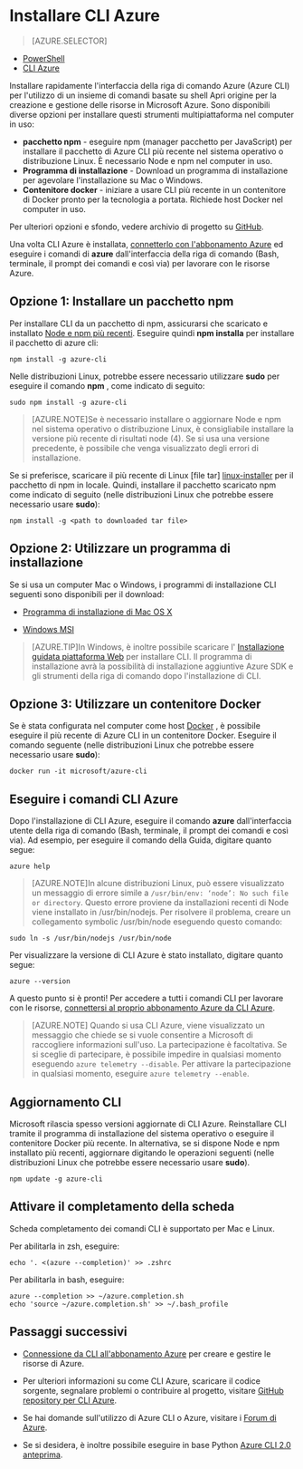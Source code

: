 <properties
    pageTitle="Installare l'interfaccia della riga di comando Azure | Microsoft Azure"
    description="Installare l'interfaccia della riga di Azure (CLI) per Mac, Linux e Windows iniziare a usare i servizi di Azure"
    editor=""
    manager="timlt"
    documentationCenter=""
    authors="squillace"
    services="virtual-machines-linux,virtual-network,storage,azure-resource-manager"
    tags="azure-resource-manager,azure-service-management"/>

<tags
    ms.service="multiple"
    ms.workload="multiple"
    ms.tgt_pltfrm="command-line-interface"
    ms.devlang="na"
    ms.topic="article"
    ms.date="10/04/2016"
    ms.author="rasquill"/>
    
# <a name="install-the-azure-cli"></a>Installare CLI Azure

> [AZURE.SELECTOR]
- [PowerShell](powershell-install-configure.md)
- [CLI Azure](xplat-cli-install.md)

Installare rapidamente l'interfaccia della riga di comando Azure (Azure CLI) per l'utilizzo di un insieme di comandi basate su shell Apri origine per la creazione e gestione delle risorse in Microsoft Azure. Sono disponibili diverse opzioni per installare questi strumenti multipiattaforma nel computer in uso: 

* **pacchetto npm** - eseguire npm (manager pacchetto per JavaScript) per installare il pacchetto di Azure CLI più recente nel sistema operativo o distribuzione Linux. È necessario Node e npm nel computer in uso.
* **Programma di installazione** - Download un programma di installazione per agevolare l'installazione su Mac o Windows.
* **Contenitore docker** - iniziare a usare CLI più recente in un contenitore di Docker pronto per la tecnologia a portata. Richiede host Docker nel computer in uso.
    
Per ulteriori opzioni e sfondo, vedere archivio di progetto su [GitHub](https://github.com/azure/azure-xplat-cli). 

Una volta CLI Azure è installata, [connetterlo con l'abbonamento Azure](xplat-cli-connect.md) ed eseguire i comandi di **azure** dall'interfaccia della riga di comando (Bash, terminale, il prompt dei comandi e così via) per lavorare con le risorse Azure.



## <a name="option-1-install-an-npm-package"></a>Opzione 1: Installare un pacchetto npm

Per installare CLI da un pacchetto di npm, assicurarsi che scaricato e installato [Node e npm più recenti](https://nodejs.org/en/download/package-manager/). Eseguire quindi **npm installa** per installare il pacchetto di azure cli: 

    npm install -g azure-cli

Nelle distribuzioni Linux, potrebbe essere necessario utilizzare **sudo** per eseguire il comando __npm__ , come indicato di seguito:

    sudo npm install -g azure-cli

> [AZURE.NOTE]Se è necessario installare o aggiornare Node e npm nel sistema operativo o distribuzione Linux, è consigliabile installare la versione più recente di risultati node (4). Se si usa una versione precedente, è possibile che venga visualizzato degli errori di installazione. 

Se si preferisce, scaricare il più recente di Linux [file tar] [ linux-installer] per il pacchetto di npm in locale. Quindi, installare il pacchetto scaricato npm come indicato di seguito (nelle distribuzioni Linux che potrebbe essere necessario usare **sudo**):

    npm install -g <path to downloaded tar file>

## <a name="option-2-use-an-installer"></a>Opzione 2: Utilizzare un programma di installazione

Se si usa un computer Mac o Windows, i programmi di installazione CLI seguenti sono disponibili per il download:

* [Programma di installazione di Mac OS X][mac-installer]

* [Windows MSI][windows-installer] 

>[AZURE.TIP]In Windows, è inoltre possibile scaricare l' [Installazione guidata piattaforma Web](https://go.microsoft.com/?linkid=9828653) per installare CLI. Il programma di installazione avrà la possibilità di installazione aggiuntive Azure SDK e gli strumenti della riga di comando dopo l'installazione di CLI. 


## <a name="option-3-use-a-docker-container"></a>Opzione 3: Utilizzare un contenitore Docker

Se è stata configurata nel computer come host [Docker](https://docs.docker.com/engine/understanding-docker/) , è possibile eseguire il più recente di Azure CLI in un contenitore Docker. Eseguire il comando seguente (nelle distribuzioni Linux che potrebbe essere necessario usare **sudo**):

```
docker run -it microsoft/azure-cli
```


## <a name="run-azure-cli-commands"></a>Eseguire i comandi CLI Azure
Dopo l'installazione di CLI Azure, eseguire il comando **azure** dall'interfaccia utente della riga di comando (Bash, terminale, il prompt dei comandi e così via). Ad esempio, per eseguire il comando della Guida, digitare quanto segue:

```
azure help
```
> [AZURE.NOTE]In alcune distribuzioni Linux, può essere visualizzato un messaggio di errore simile a `/usr/bin/env: ‘node’: No such file or directory`. Questo errore proviene da installazioni recenti di Node viene installato in /usr/bin/nodejs. Per risolvere il problema, creare un collegamento symbolic /usr/bin/node eseguendo questo comando:

```
sudo ln -s /usr/bin/nodejs /usr/bin/node
```

Per visualizzare la versione di CLI Azure è stato installato, digitare quanto segue:

```
azure --version
```

A questo punto si è pronti! Per accedere a tutti i comandi CLI per lavorare con le risorse, [connettersi al proprio abbonamento Azure da CLI Azure](xplat-cli-connect.md).

>[AZURE.NOTE] Quando si usa CLI Azure, viene visualizzato un messaggio che chiede se si vuole consentire a Microsoft di raccogliere informazioni sull'uso. La partecipazione è facoltativa. Se si sceglie di partecipare, è possibile impedire in qualsiasi momento eseguendo `azure telemetry --disable`. Per attivare la partecipazione in qualsiasi momento, eseguire `azure telemetry --enable`.


## <a name="update-the-cli"></a>Aggiornamento CLI

Microsoft rilascia spesso versioni aggiornate di CLI Azure. Reinstallare CLI tramite il programma di installazione del sistema operativo o eseguire il contenitore Docker più recente. In alternativa, se si dispone Node e npm installato più recenti, aggiornare digitando le operazioni seguenti (nelle distribuzioni Linux che potrebbe essere necessario usare **sudo**).

```
npm update -g azure-cli
```

## <a name="enable-tab-completion"></a>Attivare il completamento della scheda

Scheda completamento dei comandi CLI è supportato per Mac e Linux.

Per abilitarla in zsh, eseguire:

```
echo '. <(azure --completion)' >> .zshrc
```

Per abilitarla in bash, eseguire:

```
azure --completion >> ~/azure.completion.sh
echo 'source ~/azure.completion.sh' >> ~/.bash_profile
```


## <a name="next-steps"></a>Passaggi successivi 

* [Connessione da CLI all'abbonamento Azure](xplat-cli-connect.md) per creare e gestire le risorse di Azure.

* Per ulteriori informazioni su come CLI Azure, scaricare il codice sorgente, segnalare problemi o contribuire al progetto, visitare [GitHub repository per CLI Azure](https://github.com/azure/azure-xplat-cli).

* Se hai domande sull'utilizzo di Azure CLI o Azure, visitare i [Forum di Azure](https://social.msdn.microsoft.com/Forums/en-US/home?forum=azurescripting).

* Se si desidera, è inoltre possibile eseguire in base Python [Azure CLI 2.0 anteprima](https://github.com/azure/azure-cli).

[mac-installer]: http://aka.ms/mac-azure-cli
[windows-installer]: http://aka.ms/webpi-azure-cli
[linux-installer]: http://aka.ms/linux-azure-cli
[cliasm]: virtual-machines-command-line-tools.md
[cliarm]: ./virtual-machines/azure-cli-arm-commands.md
